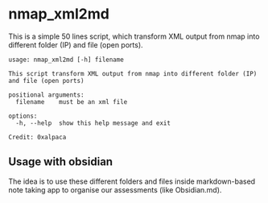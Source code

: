 # nmap_xml2md
This is a simple 50 lines script, which transform XML output from nmap into different folder (IP) and file (open ports).

```
usage: nmap_xml2md [-h] filename

This script transform XML output from nmap into different folder (IP) and file (open ports)

positional arguments:
  filename    must be an xml file

options:
  -h, --help  show this help message and exit

Credit: 0xalpaca
```

## Usage with obsidian
The idea is to use these different folders and files inside markdown-based note taking app to organise our assessments (like Obsidian.md).
